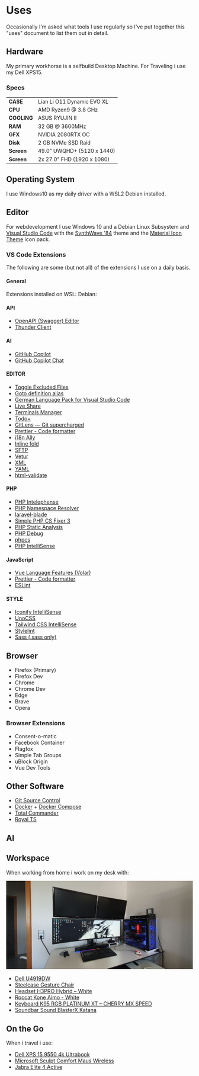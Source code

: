# Uses

Occasionally I'm asked what tools I use regularly so I've put together this "uses" document to list them out in detail.

## Hardware

My primary workhorse is a selfbuild Desktop Machine. For Traveling i use my Dell XPS15.

### Specs

|             |                            |
| ----------- | -------------------------- |
| **CASE**    | Lian Li O11 Dynamic EVO XL |
| **CPU**     | AMD Ryzen9 @ 3.8 GHz       |
| **COOLING** | ASUS RYUJIN II             |
| **RAM**     | 32 GB @ 3600MHz            |
| **GFX**     | NVIDIA 2080RTX OC          |
| **Disk**    | 2 GB NVMe SSD Raid         |
| **Screen**  | 49.0" UWQHD+ (5120 x 1440) |
| **Screen**  | 2x 27.0" FHD (1920 x 1080) |

## Operating System

I use Windows10 as my daily driver with a WSL2 Debian installed.

## Editor

For webdevelopment I use Windows 10 and a Debian Linux Subsystem and [Visual Studio Code](https://code.visualstudio.com) with the [SynthWave '84](https://marketplace.visualstudio.com/items?itemName=RobbOwen.synthwave-vscode) theme and the [Material Icon Theme](https://marketplace.visualstudio.com/items?itemName=PKief.material-icon-theme) icon pack.

### VS Code Extensions

The following are some (but not all) of the extensions I use on a daily basis.

#### General

Extensions installed on WSL: Debian:

#### API

- [OpenAPI (Swagger) Editor](https://marketplace.visualstudio.com/items?itemName=42crunch.vscode-openapi)
- [Thunder Client](https://marketplace.visualstudio.com/items?itemName=rangav.vscode-thunder-client)

#### AI

- [GitHub Copilot](https://marketplace.visualstudio.com/items?itemName=github.copilot)
- [GitHub Copilot Chat](https://marketplace.visualstudio.com/items?itemName=github.copilot-chat)

#### EDITOR

- [Toggle Excluded Files](https://marketplace.visualstudio.com/items?itemName=amodio.toggle-excluded-files)
- [Goto definition alias](https://marketplace.visualstudio.com/items?itemName=antfu.goto-alias)
- [German Language Pack for Visual Studio Code](https://marketplace.visualstudio.com/items?itemName=ms-ceintl.vscode-language-pack-de)
- [Live Share](https://marketplace.visualstudio.com/items?itemName=ms-vsliveshare.vsliveshare)
- [Terminals Manager](https://marketplace.visualstudio.com/items?itemName=fabiospampinato.vscode-terminals)
- [Todo+](https://marketplace.visualstudio.com/items?itemName=fabiospampinato.vscode-todo-plus)
- [GitLens — Git supercharged](https://marketplace.visualstudio.com/items?itemName=eamodio.gitlens)
- [Prettier - Code formatter](https://marketplace.visualstudio.com/items?itemName=esbenp.prettier-vscode)
- [i18n Ally](https://marketplace.visualstudio.com/items?itemName=lokalise.i18n-ally)
- [Inline fold](https://marketplace.visualstudio.com/items?itemName=moalamri.inline-fold)
- [SFTP](https://marketplace.visualstudio.com/items?itemName=natizyskunk.sftp)
- [Vetur](https://marketplace.visualstudio.com/items?itemName=octref.vetur)
- [XML](https://marketplace.visualstudio.com/items?itemName=redhat.vscode-xml)
- [YAML](https://marketplace.visualstudio.com/items?itemName=redhat.vscode-yaml)
- [html-validate](https://marketplace.visualstudio.com/items?itemName=tobiashansson.html-validate-vscode)

#### PHP

- [PHP Intelephense](https://marketplace.visualstudio.com/items?itemName=bmewburn.vscode-intelephense-client)
- [PHP Namespace Resolver](https://marketplace.visualstudio.com/items?itemName=MehediDracula.php-namespace-resolver)
- [laravel-blade](https://marketplace.visualstudio.com/items?itemName=cjhowe7.laravel-blade)
- [Simple PHP CS Fixer 3](https://marketplace.visualstudio.com/items?itemName=PHLAK.simple-php-cs-fixer-3)
- [PHP Static Analysis](https://marketplace.visualstudio.com/items?itemName=breezelin.phpstan)
- [PHP Debug](https://marketplace.visualstudio.com/items?itemName=xdebug.php-debug)
- [phpcs](https://marketplace.visualstudio.com/items?itemName=ikappas.phpcs)
- [PHP IntelliSense](https://marketplace.visualstudio.com/items?itemName=zobo.php-intellisense)

#### JavaScript

- [Vue Language Features (Volar)](https://marketplace.visualstudio.com/items?itemName=Vue.volar)
- [Prettier - Code formatter](https://marketplace.visualstudio.com/items?itemName=esbenp.prettier-vscode)
- [ESLint](https://marketplace.visualstudio.com/items?itemName=dbaeumer.vscode-eslint)

#### STYLE

- [Iconify IntelliSense](https://marketplace.visualstudio.com/items?itemName=antfu.iconify)
- [UnoCSS](https://marketplace.visualstudio.com/items?itemName=antfu.unocss)
- [Tailwind CSS IntelliSense](https://marketplace.visualstudio.com/items?itemName=bradlc.vscode-tailwindcss)
- [Stylelint](https://marketplace.visualstudio.com/items?itemName=stylelint.vscode-stylelint)
- [Sass (.sass only)](https://marketplace.visualstudio.com/items?itemName=syler.sass-indented)

## Browser

- Firefox (Primary)
- Firefox Dev
- Chrome
- Chrome Dev
- Edge
- Brave
- Opera

### Browser Extensions

- Consent-o-matic
- Facebook Container
- Flagfox
- Simple Tab Groups
- uBlock Origin
- Vue Dev Tools

## Other Software

- [Git Source Control](https://git-scm.com)
- [Docker](https://www.docker.com) + [Docker Compose](https://docs.docker.com/compose/)
- [Total Commander](https://www.ghisler.com)
- [Royal TS](https://www.royalapps.com)

## AI

## Workspace



When working from home i work on my desk with:

![Workspace](workspace.jpg)

- [Dell U4919DW](https://www.amazon.de/Dell-EMC-tft-U4919DW-49in/dp/B07KMQT7DB)
- [Steelcase Gesture Chair](https://de.steelcase.com/products/gesture)
- [Headset H3PRO Hybrid – White](https://www.eposaudio.com/de/de/gaming/products/h3pro-hybrid-white-bluetooth-low-latency-connection-gaming-headset-1000893)
- [Roccat Kone Aimo - White](https://de.roccat.com/products/kone-aimo-remastered)
- [Keyboard K95 RGB PLATINUM XT – CHERRY MX SPEED](https://www.corsair.com/de/de/p/keyboards/ch-9127414-na/k95-rgb-platinum-xt-mechanical-gaming-keyboard-cherry-mx-speed-na-layout-ch-9127414-na)
- [Soundbar Sound BlasterX Katana](https://de.creative.com/p/speakers/sound-blasterx-katana)

## On the Go

When i travel i use:

- [Dell XPS 15 9550 4k Ultrabook](https://www.dell.com/support/home/de-de/product-support/product/xps-15-9550-laptop/overview)
- [Microsoft Sculpt Comfort Maus Wireless](https://www.microsoft.com/de-de/d/microsoft-sculpt-comfort-maus/8zg8rps4tcgc?activetab=pivot:%C3%BCbersichttab)
- [Jabra Elite 4 Active](https://www.jabra.com.de/bluetooth-headsets/jabra-elite-4-active)
